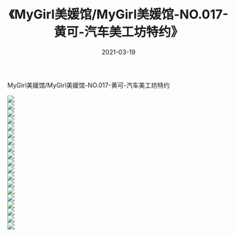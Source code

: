 ﻿---
layout: post
title:  《MyGirl美媛馆/MyGirl美媛馆-NO.017-黄可-汽车美工坊特约》
date:   2021-03-19
img: http://img.660000.xyz/Sharelink/网络美图/2021/MyGirl美媛馆/MyGirl美媛馆-NO.017-黄可-汽车美工坊特约/000.jpg
categories: [美女, 清纯, 唯美]
---

MyGirl美媛馆/MyGirl美媛馆-NO.017-黄可-汽车美工坊特约

 ![](http://img.660000.xyz/Sharelink/网络美图/2021/MyGirl美媛馆/MyGirl美媛馆-NO.017-黄可-汽车美工坊特约/001.jpg) <br>![](http://img.660000.xyz/Sharelink/网络美图/2021/MyGirl美媛馆/MyGirl美媛馆-NO.017-黄可-汽车美工坊特约/002.jpg) <br>![](http://img.660000.xyz/Sharelink/网络美图/2021/MyGirl美媛馆/MyGirl美媛馆-NO.017-黄可-汽车美工坊特约/003.jpg) <br>![](http://img.660000.xyz/Sharelink/网络美图/2021/MyGirl美媛馆/MyGirl美媛馆-NO.017-黄可-汽车美工坊特约/004.jpg) <br>![](http://img.660000.xyz/Sharelink/网络美图/2021/MyGirl美媛馆/MyGirl美媛馆-NO.017-黄可-汽车美工坊特约/005.jpg) <br>![](http://img.660000.xyz/Sharelink/网络美图/2021/MyGirl美媛馆/MyGirl美媛馆-NO.017-黄可-汽车美工坊特约/006.jpg) <br>![](http://img.660000.xyz/Sharelink/网络美图/2021/MyGirl美媛馆/MyGirl美媛馆-NO.017-黄可-汽车美工坊特约/007.jpg) <br>![](http://img.660000.xyz/Sharelink/网络美图/2021/MyGirl美媛馆/MyGirl美媛馆-NO.017-黄可-汽车美工坊特约/008.jpg) <br>![](http://img.660000.xyz/Sharelink/网络美图/2021/MyGirl美媛馆/MyGirl美媛馆-NO.017-黄可-汽车美工坊特约/009.jpg) <br>![](http://img.660000.xyz/Sharelink/网络美图/2021/MyGirl美媛馆/MyGirl美媛馆-NO.017-黄可-汽车美工坊特约/010.jpg) <br>![](http://img.660000.xyz/Sharelink/网络美图/2021/MyGirl美媛馆/MyGirl美媛馆-NO.017-黄可-汽车美工坊特约/011.jpg) <br>![](http://img.660000.xyz/Sharelink/网络美图/2021/MyGirl美媛馆/MyGirl美媛馆-NO.017-黄可-汽车美工坊特约/012.jpg) <br>![](http://img.660000.xyz/Sharelink/网络美图/2021/MyGirl美媛馆/MyGirl美媛馆-NO.017-黄可-汽车美工坊特约/013.jpg) <br>![](http://img.660000.xyz/Sharelink/网络美图/2021/MyGirl美媛馆/MyGirl美媛馆-NO.017-黄可-汽车美工坊特约/014.jpg) <br>![](http://img.660000.xyz/Sharelink/网络美图/2021/MyGirl美媛馆/MyGirl美媛馆-NO.017-黄可-汽车美工坊特约/015.jpg) <br>![](http://img.660000.xyz/Sharelink/网络美图/2021/MyGirl美媛馆/MyGirl美媛馆-NO.017-黄可-汽车美工坊特约/016.jpg) <br>![](http://img.660000.xyz/Sharelink/网络美图/2021/MyGirl美媛馆/MyGirl美媛馆-NO.017-黄可-汽车美工坊特约/017.jpg) <br>![](http://img.660000.xyz/Sharelink/网络美图/2021/MyGirl美媛馆/MyGirl美媛馆-NO.017-黄可-汽车美工坊特约/018.jpg) <br>![](http://img.660000.xyz/Sharelink/网络美图/2021/MyGirl美媛馆/MyGirl美媛馆-NO.017-黄可-汽车美工坊特约/019.jpg) <br>